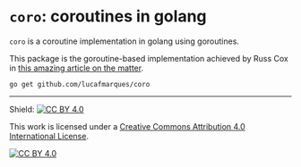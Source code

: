 # `coro`: coroutines in golang

`coro` is a coroutine implementation in golang using goroutines.

This package is the goroutine-based implementation achieved by Russ Cox in [this amazing article on the matter](https://research.swtch.com/coro).

```
go get github.com/lucafmarques/coro 
```
---

Shield: [![CC BY 4.0][cc-by-shield]][cc-by]

This work is licensed under a
[Creative Commons Attribution 4.0 International License][cc-by].

[![CC BY 4.0][cc-by-image]][cc-by]

[cc-by]: http://creativecommons.org/licenses/by/4.0/
[cc-by-image]: https://i.creativecommons.org/l/by/4.0/88x31.png
[cc-by-shield]: https://img.shields.io/badge/License-CC%20BY%204.0-lightgrey.svg
